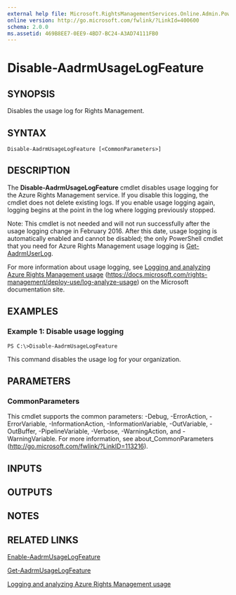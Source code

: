 ```yaml
---
external help file: Microsoft.RightsManagementServices.Online.Admin.PowerShell.dll-Help.xml
online version: http://go.microsoft.com/fwlink/?LinkId=400600
schema: 2.0.0
ms.assetid: 469B8EE7-0EE9-4BD7-BC24-A3AD74111FB0
---
```


# Disable-AadrmUsageLogFeature

## SYNOPSIS
Disables the usage log for Rights Management.

## SYNTAX

```
Disable-AadrmUsageLogFeature [<CommonParameters>]
```

## DESCRIPTION
The **Disable-AadrmUsageLogFeature** cmdlet disables usage logging for the Azure Rights Management service. If you disable this logging, the cmdlet does not delete existing logs. If you enable usage logging again, logging begins at the point in the log where logging previously stopped.

Note: This cmdlet is not needed and will not run successfully after the usage logging change in February 2016. After this date, usage logging is automatically enabled and cannot be disabled; the only PowerShell cmdlet that you need for Azure Rights Management usage logging is [Get-AadrmUserLog](./Get-AadrmUserLog.md).

For more information about usage logging, see [Logging and analyzing Azure Rights Management usage](https://docs.microsoft.com/rights-management/deploy-use/log-analyze-usage) (https://docs.microsoft.com/rights-management/deploy-use/log-analyze-usage) on the Microsoft documentation site.

## EXAMPLES

### Example 1: Disable usage logging
```
PS C:\>Disable-AadrmUsageLogFeature
```

This command disables the usage log for your organization.

## PARAMETERS

### CommonParameters
This cmdlet supports the common parameters: -Debug, -ErrorAction, -ErrorVariable, -InformationAction, -InformationVariable, -OutVariable, -OutBuffer, -PipelineVariable, -Verbose, -WarningAction, and -WarningVariable. For more information, see about_CommonParameters (http://go.microsoft.com/fwlink/?LinkID=113216).

## INPUTS

## OUTPUTS

## NOTES

## RELATED LINKS

[Enable-AadrmUsageLogFeature](./Enable-AadrmUsageLogFeature.md)

[Get-AadrmUsageLogFeature](./Get-AadrmUsageLogFeature.md)

[Logging and analyzing Azure Rights Management usage](https://docs.microsoft.com/rights-management/deploy-use/log-analyze-usage)

